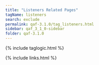```yaml
---
title: "Listeners Related Pages"
tagName: listeners
search: exclude
permalink: qaf-3.1.0/tag_listeners.html
sidebar: qaf_3_1_0-sidebar
folder: qaf-3.1.0
---
```

{% include taglogic.html %}

{% include links.html %}

